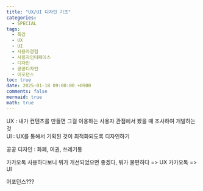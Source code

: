 ```yaml
---
title: "UX/UI 디자인 기초"
categories:
  - SPECIAL
tags:
  - 특강
  - UX
  - UI
  - 사용자경험
  - 사용자인터페이스
  - 디자인
  - 공공디자인
  - 어포던스
toc: true
date: 2025-01-18 09:00:00 +0900
comments: false
mermaid: true
math: true
---
```


UX : 내가 컨텐츠를 만들면 그걸 이용하는 사용자 관점에서 봤을 때 조사하여 개발하는 것  
UI : UX를 통해서 기획된 것이 최적화되도록 디자인하기

공공 디자인 : 화폐, 여권, 쓰레기통

카카오톡 사용하다보니 뭐가 개선되었으면 좋겠다, 뭐가 불편하다 => UX
카카오톡 => UI

어포던스???
